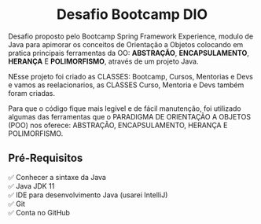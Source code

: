 <h1 align="center">Desafio Bootcamp DIO</h1>

Desafio proposto pelo Bootcamp Spring Framework Experience, modulo de Java para apimorar os conceitos de Orientação a Objetos colocando em pratica
principais ferramentas da OO: <b>ABSTRAÇÃO</b>, <b>ENCAPSULAMENTO</b>, <b>HERANÇA</b> E <b>POLIMORFISMO</b>, através de um projeto Java.<br>

NEsse projeto foi criado as CLASSES: Bootcamp, Cursos, Mentorias e Devs e vamos as reelacionarios, as CLASSES Curso, Mentoria e Devs também foram criadas.<br>

Para que o código fique mais legível e de fácil manutenção, foi utilizado algumas das ferramentas que o PARADIGMA DE ORIENTAÇÃO A OBJETOS (POO) 
nos oferece: ABSTRAÇÃO, ENCAPSULAMENTO, HERANÇA E POLIMORFISMO. <br>

<h2>Pré-Requisitos</h2>
✅ Conhecer a sintaxe da Java <br>
✅ Java JDK 11 <br>
✅ IDE para desenvolvimento Java (usarei IntelliJ) <br>
✅ Git <br>
✅ Conta no GitHub <br>

